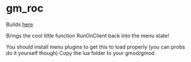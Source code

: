 gm_roc
======

Builds [here](http://build.glua.me/job/gm_roc)


Brings the cool little function RunOnClient back into the menu state!

You should install menu plugins to get this to load properly (you can probs do it yourself though)
Copy the lua folder to your gmod/gmod